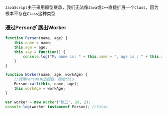 `JavaScript`由于采用原型继承，我们无法像`Java`或`C++`直接扩展一个`Class`，因为根本不存在`Class`这种类型

### 通过Person扩展出Worker

```js
function Person(name, age) {
    this.name = name;
    this.age = age;
    this.say = function() {
        console.log("My name is: " + this.name + ", age is : " + this.age);
    }
}

function Worker(name, age, workAge) {
    //调用Person构造函数，绑定this
    Person.call(this, name, age);
    this.workAge = workAge;
}

var worker = new Worker("张三", 20, 2);
console.log(worker instanceof Person); //false
```